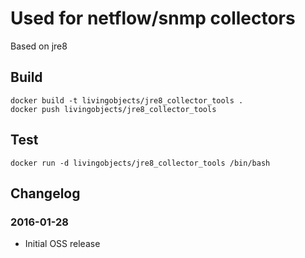 # Used for netflow/snmp collectors
Based on jre8

## Build

    docker build -t livingobjects/jre8_collector_tools .
    docker push livingobjects/jre8_collector_tools


## Test 

    docker run -d livingobjects/jre8_collector_tools /bin/bash

## Changelog

### 2016-01-28
 * Initial OSS release